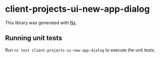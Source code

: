# client-projects-ui-new-app-dialog

This library was generated with [Nx](https://nx.dev).

## Running unit tests

Run `nx test client-projects-ui-new-app-dialog` to execute the unit tests.
